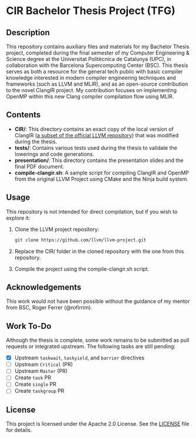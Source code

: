# CIR Bachelor Thesis Project (TFG)

## Description

This repository contains auxiliary files and materials for my Bachelor Thesis project, completed during the final semester of my Computer Engineering & Science degree at the Universitat Politècnica de Catalunya (UPC), in collaboration with the Barcelona Supercomputing Center (BSC). This thesis serves as both a resource for the general tech public with basic compiler knowledge interested in modern compiler engineering techniques and frameworks (such as LLVM and MLIR), and as an open-source contribution to the novel ClangIR project. My contribution focuses on implementing OpenMP within this new Clang compiler compilation flow using MLIR.

## Contents

- **CIR/**: This directory contains an exact copy of the local version of ClangIR ([a subset of the official LLVM repository](https://github.com/llvm/clangir/tree/main/clang/lib/CIR)) that was modified during the thesis.
- **tests/**: Contains various tests used during the thesis to validate the lowerings and code generations.
- **presentation/**: This directory contains the presentation slides and the final PDF document.
- **compile-clangir.sh**: A sample script for compiling ClangIR and OpenMP from the original LLVM Project using CMake and the Ninja build system.

## Usage 

This repository is not intended for direct compilation, but if you wish to explore it:

1. Clone the LLVM project repository:
   ```sh
   git clone https://github.com/llvm/llvm-project.git
   ```
2. Replace the CIR/ folder in the cloned repository with the one from this repository.

3. Compile the project using the compile-clangir.sh script.
   
## Acknowledgements

This work would not have been possible without the guidance of my mentor from BSC, Roger Ferrer (@rofirrim).

## Work To-Do

Although the thesis is complete, some work remains to be submitted as pull requests or integrated upstream. The following tasks are still pending:

- [x] Upstream `taskwait`, `taskyield`, and `barrier` directives
- [ ] Upstream `Critical` (PR)
- [ ] Upstream `Master` (PR)
- [ ] Create `task` PR
- [ ] Create `single` PR
- [ ] Create `taskgroup` PR

## License

This project is licensed under the Apache 2.0 License. See the [LICENSE](./LICENSE) file for details.

